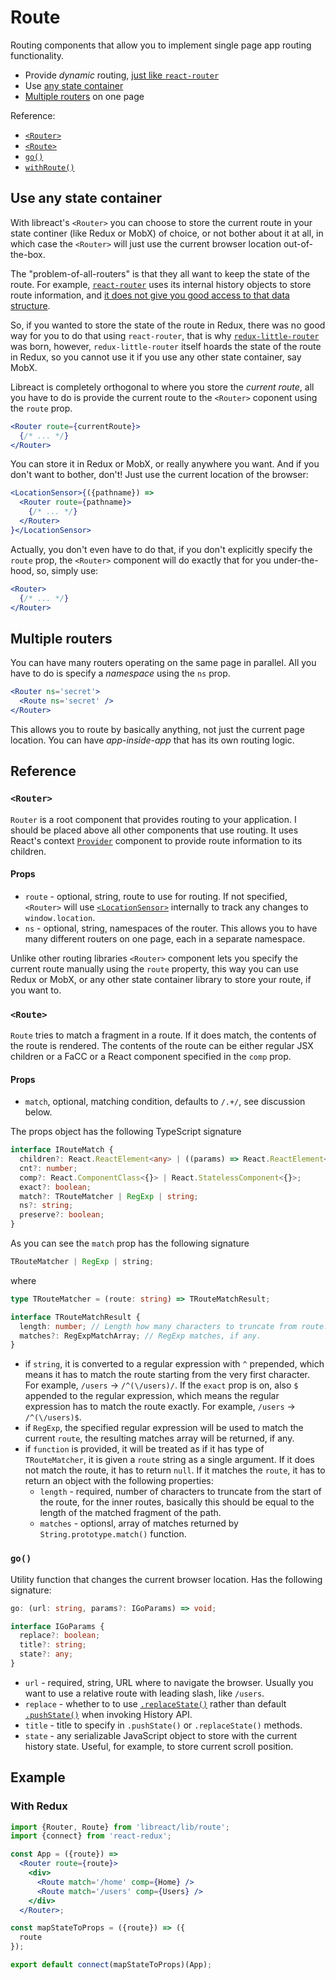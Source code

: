 # Route

Routing components that allow you to implement single page app routing functionality.

  - Provide *dynamic* routing, [just like `react-router`](https://reacttraining.com/react-router/core/guides/philosophy/dynamic-routing)
  - Use [any state container](#use-any-state-container)
  - [Multiple routers](#multiple-routers) on one page

Reference:

  - [`<Router>`](#router)
  - [`<Route>`](#route)
  - [`go()`](#go)
  - [`withRoute()`](#withroute)


## Use any state container

With libreact's `<Router>` you can choose to store the current route in your state continer (like Redux or MobX) of
choice, or not bother about it at all, in which case the `<Router>` will just use the current browser location out-of-the-box.

The "problem-of-all-routers" is that they all want to keep the state of the route. For example, [`react-router`](https://reacttraining.com/react-router/) uses
its internal history objects to store route information, and [it does not give you good access to that data structure](http://formidable.com/blog/2016/07/11/let-the-url-do-the-talking-part-1-the-pain-of-react-router-in-redux/).

So, if you wanted to store the state of the route in Redux, there was no good way for you to do that using `react-router`, that is why
[`redux-little-router`](https://github.com/FormidableLabs/redux-little-router) was born, however, `redux-little-router` itself hoards the
state of the route in Redux, so you cannot use it if you use any other state container, say MobX.

Libreact is completely orthogonal to where you store the *current route*, all you have to do is provide the current route to the `<Router>`
coponent using the `route` prop.

```jsx
<Router route={currentRoute}>
  {/* ... */}
</Router>
```

You can store it in Redux or MobX, or really anywhere you want. And if you don't want to bother, don't! Just use the current location of the browser:

```jsx
<LocationSensor>{({pathname}) =>
  <Router route={pathname}>
    {/* ... */}
  </Router>
}</LocationSensor>
```

Actually, you don't even have to do that, if you don't explicitly specify the `route` prop, the `<Router>` component will do exactly that for you under-the-hood,
so, simply use:

```jsx
<Router>
  {/* ... */}
</Router>
```


## Multiple routers

You can have many routers operating on the same page in parallel. All you have to do is specify a *namespace* using the `ns` prop.

```jsx
<Router ns='secret'>
  <Route ns='secret' />
</Router>
```

This allows you to route by basically anything, not just the current page location. You can have *app-inside-app* that has its
own routing logic.


## Reference

### `<Router>`

`Router` is a root component that provides routing to your application. I should be placed above all other components
that use routing. It uses React's context [`Provider`](./context.md#provider) component to provide route information to
its children.

#### Props

  - `route` - optional, string, route to use for routing. If not specified, `<Router>` will use
  [`<LocationSensor>`](./LocationSensor.md) internally to track any changes to `window.location`.
  - `ns` - optional, string, namespaces of the router. This allows you to have many different routers
  on one page, each in a separate namespace.

Unlike other routing libraries `<Router>` component lets you specify the current route manually using the `route` property,
this way you can use Redux or MobX, or any other state container library to store your route, if you want to.


### `<Route>`

`Route` tries to match a fragment in a route. If it does match, the contents of the route is rendered. The contents of the route
can be either regular JSX children or a FaCC or a React component specified in the `comp` prop.


#### Props

  - `match`, optional, matching condition, defaults to `/.+/`, see discussion below.

The props object has the following TypeScript signature

```ts
interface IRouteMatch {
  children?: React.ReactElement<any> | ((params) => React.ReactElement<any>);
  cnt?: number;
  comp?: React.ComponentClass<{}> | React.StatelessComponent<{}>;
  exact?: boolean;
  match?: TRouteMatcher | RegExp | string;
  ns?: string;
  preserve?: boolean;
}
```


As you can see the `match` prop has the following signature

```ts
TRouteMatcher | RegExp | string;
```

where

```ts
type TRouteMatcher = (route: string) => TRouteMatchResult;

interface TRouteMatchResult {
  length: number; // Length how many characters to truncate from route.
  matches?: RegExpMatchArray; // RegExp matches, if any.
}
```

  - if `string`, it is converted to a regular expression with `^` prepended, which means it has to match the route starting from
  the very first character. For example, `/users` -> `/^(\/users)/`. If the `exact` prop is on, also `$` appended to the regular
  expression, which means the regular expression has to match the route exactly. For example, `/users` -> `/^(\/users)$`.
  - if `RegExp`, the specified regular expression will be used to match the current `route`, the resulting matches array will be
  returned, if any.
  - if `function` is provided, it will be treated as if it has type of `TRouteMatcher`, it is given a `route` string as a
  single argument. If it does not match the route, it has to return `null`. If it matches the `route`, it has to return an object
  with the following properties:
     - `length` - required, number of characters to truncate from the start of the route, for the inner routes, basically this should be
     equal to the length of the matched fragment of the path.
     - `matches` - optionsl, array of matches returned by `String.prototype.match()` function.


### `go()`

Utility function that changes the current browser location. Has the following signature:

```ts
go: (url: string, params?: IGoParams) => void;

interface IGoParams {
  replace?: boolean;
  title?: string;
  state?: any;
}
```

  - `url` - required, string, URL where to navigate the browser. Usually you want to use a relative route with leading slash, like `/users`.
  - `replace` - whether to to use [`.replaceState()`](https://developer.mozilla.org/en-US/docs/Web/API/History_API#The_replaceState()_method)
  rather than default [`.pushState()`](https://developer.mozilla.org/en-US/docs/Web/API/History_API#The_pushState()_method) when invoking History API.
  - `title` - title to specify in `.pushState()` or `.replaceState()` methods.
  - `state` - any serializable JavaScript object to store with the current history state. Useful, for example, to store current scroll position.


## Example

### With Redux

```jsx
import {Router, Route} from 'libreact/lib/route';
import {connect} from 'react-redux';

const App = ({route}) =>
  <Router route={route}>
    <div>
      <Route match='/home' comp={Home} />
      <Route match='/users' comp={Users} />
    </div>
  </Router>;

const mapStateToProps = ({route}) => ({
  route
});

export default connect(mapStateToProps)(App);
```
